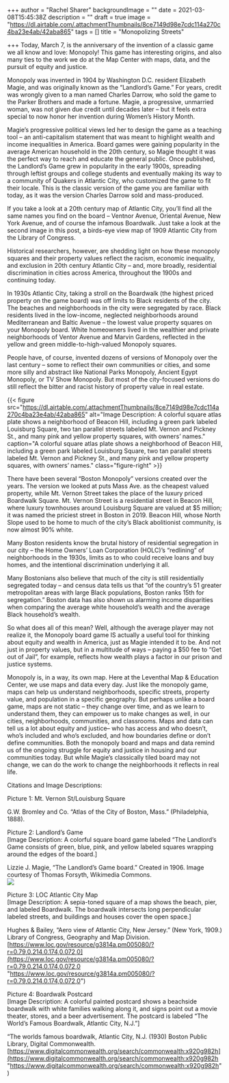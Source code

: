 +++
author = "Rachel Sharer"
backgroundImage = ""
date = 2021-03-08T15:45:38Z
description = ""
draft = true
image = "https://dl.airtable.com/.attachmentThumbnails/8ce7149d98e7cdc114a270c4ba23e4ab/42aba865"
tags = []
title = "Monopolizing Streets"

+++
Today, March 7, is the anniversary of the invention of a classic game we all know and love: Monopoly! This game has interesting origins, and also many ties to the work we do at the Map Center with maps, data, and the pursuit of equity and justice.

Monopoly was invented in 1904 by Washington D.C. resident Elizabeth Magie, and was originally known as the “Landlord’s Game.” For years, credit was wrongly given to a man named Charles Darrow, who sold the game to the Parker Brothers and made a fortune. Magie, a progressive, unmarried woman, was not given due credit until decades later – but it feels extra special to now honor her invention during Women’s History Month.

Magie’s progressive political views led her to design the game as a teaching tool – an anti-capitalism statement that was meant to highlight wealth and income inequalities in America. Board games were gaining popularity in the average American household in the 20th century, so Magie thought it was the perfect way to reach and educate the general public. Once published, the Landlord’s Game grew in popularity in the early 1900s, spreading through leftist groups and college students and eventually making its way to a community of Quakers in Atlantic City, who customized the game to fit their locale. This is the classic version of the game you are familiar with today, as it was the version Charles Darrow sold and mass-produced.

If you take a look at a 20th century map of Atlantic City, you’ll find all the same names you find on the board – Ventnor Avenue, Oriental Avenue, New York Avenue, and of course the infamous Boardwalk. Just take a look at the second image in this post, a birds-eye view map of 1909 Atlantic City from the Library of Congress.

Historical researchers, however, are shedding light on how these monopoly squares and their property values reflect the racism, economic inequality, and exclusion in 20th century Atlantic City – and, more broadly, residential discrimination in cities across America, throughout the 1900s and continuing today.

In 1930s Atlantic City, taking a stroll on the Boardwalk (the highest priced property on the game board) was off limits to Black residents of the city. The beaches and neighborhoods in the city were segregated by race. Black residents lived in the low-income, neglected neighborhoods around Mediterranean and Baltic Avenue – the lowest value property squares on your Monopoly board. White homeowners lived in the wealthier and private neighborhoods of Ventor Avenue and Marvin Gardens, reflected in the yellow and green middle-to-high-valued Monopoly squares.

People have, of course, invented dozens of versions of Monopoly over the last century – some to reflect their own communities or cities, and some more silly and abstract like National Parks Monopoly, Ancient Egypt Monopoly, or TV Show Monopoly. But most of the city-focused versions do still reflect the bitter and racist history of property value in real estate.

{{< figure src="https://dl.airtable.com/.attachmentThumbnails/8ce7149d98e7cdc114a270c4ba23e4ab/42aba865" alt="Image Description: A colorful square atlas plate shows a neighborhood of Beacon Hill, including a green park labeled Louisburg Square, two tan parallel streets labeled Mt. Vernon and Pickney St., and many pink and yellow property squares, with owners’ names." caption="A colorful square atlas plate shows a neighborhood of Beacon Hill, including a green park labeled Louisburg Square, two tan parallel streets labeled Mt. Vernon and Pickney St., and many pink and yellow property squares, with owners’ names." class="figure-right" >}}

There have been several “Boston Monopoly” versions created over the years. The version we looked at puts Mass Ave. as the cheapest valued property, while Mt. Vernon Street takes the place of the luxury priced Boardwalk Square. Mt. Vernon Street is a residential street in Beacon Hill, where luxury townhouses around Louisburg Square are valued at $5 million; it was named the priciest street in Boston in 2019. Beacon Hill, whose North Slope used to be home to much of the city’s Black abolitionist community, is now almost 90% white.

Many Boston residents know the brutal history of residential segregation in our city – the Home Owners’ Loan Corporation (HOLC)’s “redlining” of neighborhoods in the 1930s, limits as to who could receive loans and buy homes, and the intentional discrimination underlying it all.

Many Bostonians also believe that much of the city is still residentially segregated today – and census data tells us that “of the country’s 51 greater metropolitan areas with large Black populations, Boston ranks 15th for segregation.” Boston data has also shown us alarming income disparities when comparing the average white household’s wealth and the average Black household’s wealth.

So what does all of this mean? Well, although the average player may not realize it, the Monopoly board game IS actually a useful tool for thinking about equity and wealth in America, just as Magie intended it to be. And not just in property values, but in a multitude of ways – paying a $50 fee to “Get out of Jail”, for example, reflects how wealth plays a factor in our prison and justice systems.

Monopoly is, in a way, its own map. Here at the Leventhal Map & Education Center, we use maps and data every day. Just like the monopoly game, maps can help us understand neighborhoods, specific streets, property value, and population in a specific geography. But perhaps unlike a board game, maps are not static – they change over time, and as we learn to understand them, they can empower us to make changes as well, in our cities, neighborhoods, communities, and classrooms. Maps and data can tell us a lot about equity and justice– who has access and who doesn’t, who’s included and who’s excluded, and how boundaries define or don’t define communities. Both the monopoly board and maps and data remind us of the ongoing struggle for equity and justice in housing and our communities today. But while Magie’s classically tiled board may not change, we can do the work to change the neighborhoods it reflects in real life.

Citations and Image Descriptions:

Picture 1: Mt. Vernon St/Louisburg Square

G.W. Bromley and Co. “Atlas of the City of Boston, Mass.” (Philadelphia, 1888).

Picture 2: Landlord’s Game  
\[Image Description: A colorful square board game labeled “The Landlord’s Game consists of green, blue, pink, and yellow labeled squares wrapping around the edges of the board.\]

Lizzie J. Magie, “The Landlord’s Game board.” Created in 1906. Image courtesy of Thomas Forsyth, Wikimedia Commons.  
![](https://en.wikipedia.org/wiki/Lizzie_Magie#/media/File:Landlords_Game_1906_image_courtesy_of_T_Forsyth_owner_of_the_registered_trademark_20151119.jpg)

Picture 3: LOC Atlantic City Map  
\[Image Description: A sepia-toned square of a map shows the beach, pier, and labeled Boardwalk. The boardwalk intersects long perpendicular labeled streets, and buildings and houses cover the open space.\]

Hughes & Bailey, “Aero view of Atlantic City, New Jersey.” (New York, 1909.) Library of Congress, Geography and Map Division.  
[https://www.loc.gov/resource/g3814a.pm005080/?r=0.79,0.214,0.174,0.072,0](https://www.loc.gov/resource/g3814a.pm005080/?r=0.79,0.214,0.174,0.072,0 "https://www.loc.gov/resource/g3814a.pm005080/?r=0.79,0.214,0.174,0.072,0")

Picture 4: Boardwalk Postcard  
\[Image Description: A colorful painted postcard shows a beachside boardwalk with white families walking along it, and signs point out a movie theater, stores, and a beer advertisement. The postcard is labeled “The World’s Famous Boardwalk, Atlantic City, N.J.”\]

“The worlds famous boardwalk, Atlantic City, N.J. (1930) Boston Public Library, Digital Commonwealth. [https://www.digitalcommonwealth.org/search/commonwealth:x920g982h](https://www.digitalcommonwealth.org/search/commonwealth:x920g982h "https://www.digitalcommonwealth.org/search/commonwealth:x920g982h")